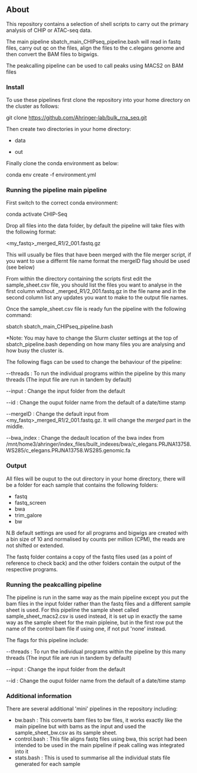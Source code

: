 ## About

This repository contains a selection of shell scripts to carry out the primary analysis of CHIP or ATAC-seq data.

The main pipeline sbatch_main_CHIPseq_pipeline.bash will read in fastq files, carry out qc on the files, align the files to the c.elegans genome and then convert the BAM files to bigwigs.

The peakcalling pipeline can be used to call peaks using MACS2 on BAM files

### Install

To use these pipelines first clone the repository into your home directory on the cluster as follows:

git clone https://github.com/Ahringer-lab/bulk_rna_seq.git

Then create two directories in your home directory:

* data

* out

Finally clone the conda environment as below:

conda env create -f environment.yml

### Running the pipeline main pipeline

First switch to the correct conda environment:

conda activate CHIP-Seq

Drop all files into the data folder, by default the pipeline will take files with the following format:

<my_fastq>_merged_R1/2_001.fastq.gz

This will usually be files that have been merged with the file merger script, if you want to use a differnt file name format the mergeID flag should be used (see below)

From within the directory containing the scripts first edit the sample_sheet.csv file, you should list the files you want to analyse in the first column without _merged_R1/2_001.fastq.gz in the file name and 
in the second column list any updates you want to make to the output file names. 

Once the sample_sheet.csv file is ready fun the pipeline with the following command:

sbatch sbatch_main_CHIPseq_pipeline.bash

*Note: You may have to change the Slurm cluster settings at the top of sbatch_pipeline.bash depending on how many files you are analysing and how busy the cluster is.

The following flags can be used to change the behaviour of the pipeline:

--threads : To run the individual programs within the pipeline by this many threads (The input file are run in tandem by default)

--input : Change the input folder from the default

--id : Change the ouput folder name from the default of a date/time stamp

--mergeID : Change the default input from <my_fastq>_merged_R1/2_001.fastq.gz. It will change the _merged_ part in the middle.

--bwa_index : Change the dedault location of the bwa index from /mnt/home3/ahringer/index_files/built_indexes/bwa/c_elegans.PRJNA13758.WS285/c_elegans.PRJNA13758.WS285.genomic.fa

### Output

All files will be ouput to the out directory in your home directory, there will be a folder for each sample that contains the following folders:

* fastq  
* fastq_screen  
* bwa  
* trim_galore
* bw

N.B default settings are used for all programs and bigwigs are created with a bin size of 10 and normalised by counts per million (CPM), the reads are not shifted or extended.

The fastq folder contains a copy of the fastq files used (as a point of reference to check back) and the other folders contain the output of the respective programs.

### Running the peakcalling pipeline

The pipeline is run in the same way as the main pipeline except you put the bam files in the input folder rather than the fastq files and a different sample sheet is used. For this pipeline the sample sheet called sample_sheet_macs2.csv is used instead, it is set up in exactly the same way as the sample sheet for the main pipleine, but in the first row put the name of the control bam file if using one, if not put 'none' instead.

The flags for this pipeline include:

--threads : To run the individual programs within the pipeline by this many threads (The input file are run in tandem by default)

--input : Change the input folder from the default

--id : Change the ouput folder name from the default of a date/time stamp

### Additional information

There are several additional 'mini' pipelines in the repository including:

* bw.bash : This converts bam files to bw files, it works exactly like the main pipeline but with bams as the input and used the sample_sheet_bw.csv as its sample sheet.
* control.bash : This file aligns fastq files using bwa, this script had been intended to be used in the main pipeline if peak calling was integrated into it
* stats.bash : This is used to summarise all the individual stats file generated for each sample

